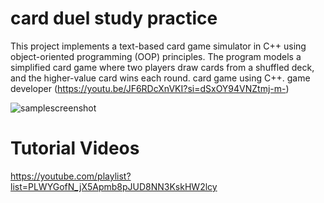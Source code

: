 # card duel study practice
This project implements a text-based card game simulator in C++ using object-oriented programming (OOP) principles. The program models a simplified card game where two players draw cards from a shuffled deck, and the higher-value card wins each round.
card game using C++.
game developer
(https://youtu.be/JF6RDcXnVKI?si=dSxOY94VNZtmj-m-) 

![samplescreenshot](https://i.imgur.com/HDtWwa2.jpg)

# Tutorial Videos

https://youtube.com/playlist?list=PLWYGofN_jX5Apmb8pJUD8NN3KskHW2lcy

<br>
